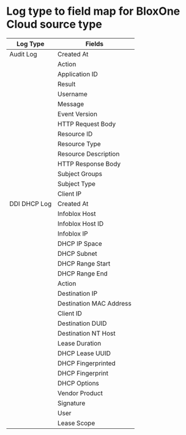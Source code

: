 # Log type to field map for BloxOne Cloud source type


| Log Type | Fields |
-----------|----------
| Audit Log |Created At|
| |Action|
| |Application ID|
| |Result|
| |Username|
| |Message|
| |Event Version|
| |HTTP Request Body|
| |Resource ID|
| |Resource Type|
| |Resource Description|
| |HTTP Response Body|
| |Subject Groups|
| |Subject Type|
| |Client IP|
| DDI DHCP Log | Created At |
| | Infoblox Host |
| | Infoblox Host ID |
| | Infoblox IP |
| | DHCP IP Space |
| | DHCP Subnet |
| | DHCP Range Start |
| | DHCP Range End |
| | Action |
| | Destination IP |
| | Destination MAC Address |
| | Client ID |
| | Destination DUID |
| | Destination NT Host |
| | Lease Duration |
| | DHCP Lease UUID |
| | DHCP Fingerprinted |
| | DHCP Fingerprint |
| | DHCP Options |
| | Vendor Product |
| | Signature |
| | User |
| | Lease Scope |
